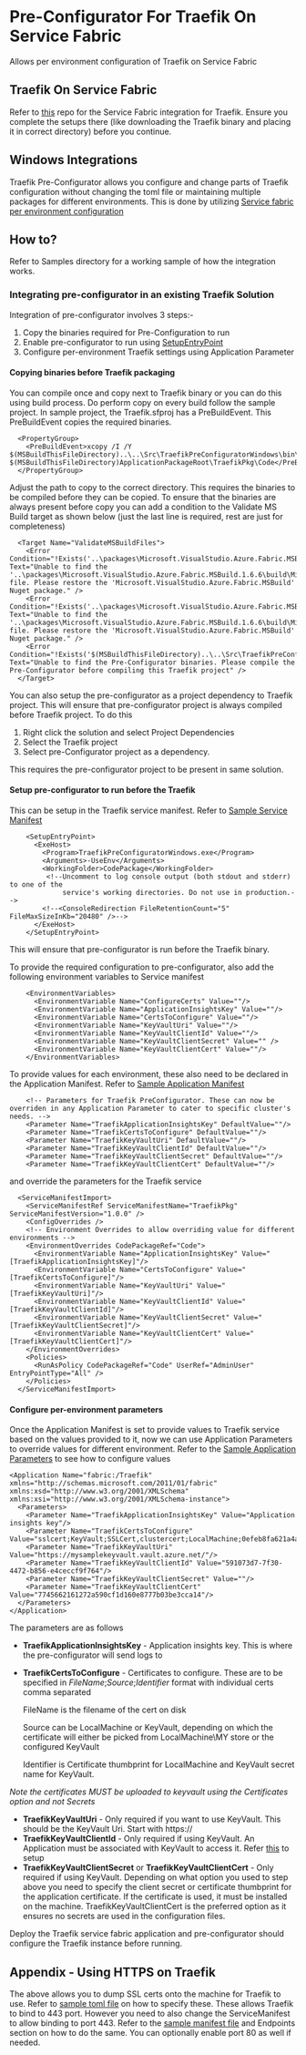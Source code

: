 # Pre-Configurator For Traefik On Service Fabric
Allows per environment configuration of Traefik on Service Fabric

## Traefik On Service Fabric
Refer to [this](https://github.com/jjcollinge/traefik-on-service-fabric) repo for the Service Fabric integration for Traefik. Ensure you complete the setups there (like downloading the Traefik binary and placing it in correct directory) before you continue.

## Windows Integrations
Traefik Pre-Configurator allows you configure and change parts of Traefik configuration without changing the toml file or maintaining  multiple packages for different environments.
This is done by utilizing [Service fabric per environment configuration](https://docs.microsoft.com/en-us/azure/service-fabric/service-fabric-manage-multiple-environment-app-configuration)

## How to?
Refer to Samples directory for a working sample of how the integration works.

### Integrating pre-configurator in an existing Traefik Solution
Integration of pre-configurator involves 3 steps:-
1. Copy the binaries required for Pre-Configuration to run
2. Enable pre-configurator to run using [SetupEntryPoint](https://docs.microsoft.com/en-us/azure/service-fabric/service-fabric-run-script-at-service-startup)
3. Configure per-environment Traefik settings using Application Parameter

#### Copying binaries before Traefik packaging
You can compile once and copy next to Traefik binary or you can do this using build process. Do perform copy on every build follow the sample project.
In sample project, the Traefik.sfproj has a PreBuildEvent. This PreBuildEvent copies the required binaries.
```
  <PropertyGroup>
    <PreBuildEvent>xcopy /I /Y $(MSBuildThisFileDirectory)..\..\Src\TraefikPreConfiguratorWindows\bin\$(Configuration) $(MSBuildThisFileDirectory)ApplicationPackageRoot\TraefikPkg\Code</PreBuildEvent>
  </PropertyGroup>
```
Adjust the path to copy to the correct directory. This requires the binaries to be compiled before they can be copied.
To ensure that the binaries are always present before copy you can add a condition to the Validate MS Build target as shown below (just the last line is required, rest are just for completeness)
```
  <Target Name="ValidateMSBuildFiles">
    <Error Condition="!Exists('..\packages\Microsoft.VisualStudio.Azure.Fabric.MSBuild.1.6.6\build\Microsoft.VisualStudio.Azure.Fabric.Application.props')" Text="Unable to find the '..\packages\Microsoft.VisualStudio.Azure.Fabric.MSBuild.1.6.6\build\Microsoft.VisualStudio.Azure.Fabric.Application.props' file. Please restore the 'Microsoft.VisualStudio.Azure.Fabric.MSBuild' Nuget package." />
    <Error Condition="!Exists('..\packages\Microsoft.VisualStudio.Azure.Fabric.MSBuild.1.6.6\build\Microsoft.VisualStudio.Azure.Fabric.Application.targets')" Text="Unable to find the '..\packages\Microsoft.VisualStudio.Azure.Fabric.MSBuild.1.6.6\build\Microsoft.VisualStudio.Azure.Fabric.Application.targets' file. Please restore the 'Microsoft.VisualStudio.Azure.Fabric.MSBuild' Nuget package." />
    <Error Condition="!Exists('$(MSBuildThisFileDirectory)..\..\Src\TraefikPreConfiguratorWindows\bin\$(Configuration)\TraefikPreConfiguratorWindows.exe')" Text="Unable to find the Pre-Configurator binaries. Please compile the Pre-Configurator before compiling this Traefik project" />
  </Target>
```
You can also setup the pre-configurator as a project dependency to Traefik project. This will ensure that pre-configurator project is always compiled before Traefik project.
To do this
1. Right click the solution and select Project Dependencies
2. Select the Traefik project
3. Select pre-Configurator project as a dependency.

This requires the pre-configurator project to be present in same solution.

#### Setup pre-configurator to run before the Traefik
This can be setup in the Traefik service manifest. Refer to [Sample Service Manifest](/Samples/Traefik/ApplicationPackageRoot/TraefikPkg/ServiceManifest.xml)
```
    <SetupEntryPoint>
      <ExeHost>
        <Program>TraefikPreConfiguratorWindows.exe</Program>
        <Arguments>-UseEnv</Arguments>
        <WorkingFolder>CodePackage</WorkingFolder>
         <!--Uncomment to log console output (both stdout and stderr) to one of the
             service's working directories. Do not use in production.--> 
        <!--<ConsoleRedirection FileRetentionCount="5" FileMaxSizeInKb="20480" />-->
      </ExeHost>
    </SetupEntryPoint>
```
This will ensure that pre-configurator is run before the Traefik binary.

To provide the required configuration to pre-configurator, also add the following environment variables to Service manifest
```
    <EnvironmentVariables>
      <EnvironmentVariable Name="ConfigureCerts" Value=""/>
      <EnvironmentVariable Name="ApplicationInsightsKey" Value=""/>
      <EnvironmentVariable Name="CertsToConfigure" Value=""/>
      <EnvironmentVariable Name="KeyVaultUri" Value=""/>
      <EnvironmentVariable Name="KeyVaultClientId" Value=""/>
      <EnvironmentVariable Name="KeyVaultClientSecret" Value="" />
      <EnvironmentVariable Name="KeyVaultClientCert" Value=""/>
    </EnvironmentVariables>
```

To provide values for each environment, these also need to be declared in the Application Manifest. Refer to [Sample Application Manifest](/Samples/Traefik/ApplicationPackageRoot/ApplicationManifest.xml)

```
    <!-- Parameters for Traefik PreConfigurator. These can now be overriden in any Application Parameter to cater to specific cluster's needs. -->
    <Parameter Name="TraefikApplicationInsightsKey" DefaultValue=""/>
    <Parameter Name="TraefikCertsToConfigure" DefaultValue=""/>
    <Parameter Name="TraefikKeyVaultUri" DefaultValue=""/>
    <Parameter Name="TraefikKeyVaultClientId" DefaultValue=""/>
    <Parameter Name="TraefikKeyVaultClientSecret" DefaultValue=""/>
    <Parameter Name="TraefikKeyVaultClientCert" DefaultValue=""/>
```

and override the parameters for the Traefik service

```
  <ServiceManifestImport>
    <ServiceManifestRef ServiceManifestName="TraefikPkg" ServiceManifestVersion="1.0.0" />
    <ConfigOverrides />
    <!-- Environment Overrides to allow overriding value for different environments -->
    <EnvironmentOverrides CodePackageRef="Code">
      <EnvironmentVariable Name="ApplicationInsightsKey" Value="[TraefikApplicationInsightsKey]"/>
      <EnvironmentVariable Name="CertsToConfigure" Value="[TraefikCertsToConfigure]"/>
      <EnvironmentVariable Name="KeyVaultUri" Value="[TraefikKeyVaultUri]"/>
      <EnvironmentVariable Name="KeyVaultClientId" Value="[TraefikKeyVaultClientId]"/>
      <EnvironmentVariable Name="KeyVaultClientSecret" Value="[TraefikKeyVaultClientSecret]"/>
      <EnvironmentVariable Name="KeyVaultClientCert" Value="[TraefikKeyVaultClientCert]"/>
    </EnvironmentOverrides>
    <Policies>
      <RunAsPolicy CodePackageRef="Code" UserRef="AdminUser" EntryPointType="All" />
    </Policies>
  </ServiceManifestImport>
```
#### Configure per-environment parameters
Once the Application Manifest is set to provide values to Traefik service based on the values provided to it, now we can use Application Parameters to override values for different environment.
Refer to the [Sample Application Parameters](/Samples/Traefik/ApplicationParameters/Cloud.xml) to see how to configure values
```
<Application Name="fabric:/Traefik" xmlns="http://schemas.microsoft.com/2011/01/fabric" xmlns:xsd="http://www.w3.org/2001/XMLSchema" xmlns:xsi="http://www.w3.org/2001/XMLSchema-instance">
  <Parameters>
    <Parameter Name="TraefikApplicationInsightsKey" Value="Application insights key"/>
    <Parameter Name="TraefikCertsToConfigure" Value="sslcert;KeyVault;SSLCert,clustercert;LocalMachine;0efeb8fa621a4a0be2378f2b60eb2142ce846663"/>
    <Parameter Name="TraefikKeyVaultUri" Value="https://mysamplekeyvault.vault.azure.net/"/>
    <Parameter Name="TraefikKeyVaultClientId" Value="591073d7-7f30-4472-b856-e4ceccf9f764"/>
    <Parameter Name="TraefikKeyVaultClientSecret" Value=""/>
    <Parameter Name="TraefikKeyVaultClientCert" Value="7745662161272a590cf1d160e8777b03be3cca14"/>
  </Parameters>
</Application>
```
The parameters are as follows
- **TraefikApplicationInsightsKey** - Application insights key. This is where the pre-configurator will send logs to
- **TraefikCertsToConfigure** - Certificates to configure. These are to be specified in *FileName*;*Source*;*Identifier* format with individual certs comma separated

     FileName is the filename of the cert on disk

     Source can be LocalMachine or KeyVault, depending on which the certificate will either be picked from LocalMachine\MY store or the configured KeyVault

     Identifier is Certificate thumbprint for LocalMachine and KeyVault secret name for KeyVault.

*Note the certificates MUST be uploaded to keyvault using the Certificates option and not Secrets*
- **TraefikKeyVaultUri** - Only required if you want to use KeyVault. This should be the KeyVault Uri. Start with https://
- **TraefikKeyVaultClientId** - Only required if using KeyVault. An Application must be associated with KeyVault to access it. Refer [this](https://docs.microsoft.com/en-us/azure/key-vault/key-vault-use-from-web-application#authenticate-with-a-certificate-instead-of-a-client-secret) to setup
- **TraefikKeyVaultClientSecret** or **TraefikKeyVaultClientCert** - Only required if using KeyVault. Depending on what option you used to step above you need to specify the client secret or certificate thumbprint for the application certificate. If the certificate is used, it must be installed on the machine. TraefikKeyVaultClientCert is the preferred option as it ensures no secrets are used in the configuration files.

Deploy the Traefik service fabric application and pre-configurator should configure the Traefik instance before running.

## Appendix - Using HTTPS on Traefik
The above allows you to dump SSL certs onto the machine for Traefik to use. Refer to [sample toml file](/Samples/Traefik/ApplicationPackageRoot/TraefikPkg/Code/traefik.toml) on how to specify these. These allows Traefik to bind to 443 port.
However you need to also change the ServiceManifest to allow binding to port 443. Refer to the [sample manifest file](/Samples/Traefik/ApplicationPackageRoot/TraefikPkg/ServiceManifest.xml) and Endpoints section on how to do the same. You can optionally enable port 80 as well if needed.

